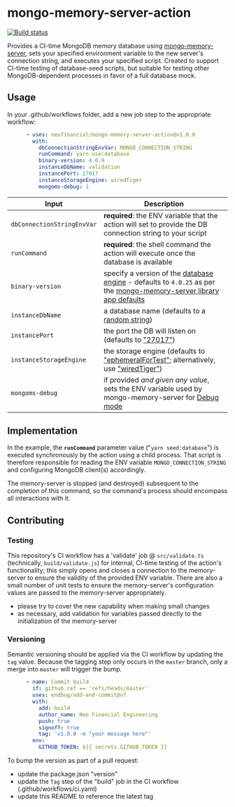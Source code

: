 # mongo-memory-server-action

[![Build status](https://github.com/neofinancial/mongo-memory-server-action/workflows/CI/badge.svg)](https://github.com/neofinancial/mongo-memory-server-action/actions)

Provides a CI-time MongoDB memory database using [mongo-memory-server](https://github.com/nodkz/mongodb-memory-server), sets your specified environment variable to the new server's connection string, and executes your specified script. Created to support CI-time testing of database-seed scripts, but suitable for testing other MongoDB-dependent processes in favor of a full database mock.

## Usage

In your .github/workflows folder, add a new job step to the appropriate workflow:

```yaml
      - uses: neofinancial/mongo-memory-server-action@v1.0.0
        with:
          dbConnectionStringEnvVar: MONGO_CONNECTION_STRING
          runCommand: yarn use:database
          binary-version: 4.0.9
          instanceDbName: validation
          instancePort: 27017
          instanceStorageEngine: wiredTiger
          mongoms-debug: 1
```

| Input  	| Description  	|
|---	|---	|
| `dbConnectionStringEnvVar`	| __required__: the ENV variable that the action will set to provide the DB connection string to your script  	|
| `runCommand` 	| __required__: the shell command the action will execute once the database is available  	|
| `binary-version` 	| specify a version of the [database engine](https://docs.mongodb.com/v5.0/release-notes/) - defaults to `4.0.25` as per the [mongo-memory-server library app defaults](https://github.com/nodkz/mongodb-memory-server/blob/345ecee52e9cc86028ac0510ab8dce55a896b13f/packages/mongodb-memory-server-core/src/util/resolveConfig.ts#L28) |
| `instanceDbName`  	| a database name (defaults to a [random string](https://github.com/nodkz/mongodb-memory-server#available-options-for-mongomemoryserver)) 	|
| `instancePort`  	| the port the DB will listen on (defaults to ["27017"](https://github.com/nodkz/mongodb-memory-server#available-options-for-mongomemoryserver)) 	|
| `instanceStorageEngine` 	| the storage engine (defaults to ["ephemeralForTest"](https://github.com/nodkz/mongodb-memory-server#available-options-for-mongomemoryserver); alternatively, use ["wiredTiger"](https://docs.mongodb.com/manual/core/wiredtiger/))  	|
| `mongoms-debug`  | if provided _and given any value_, sets the ENV variable used by mongo-memory-server for [Debug mode](https://github.com/nodkz/mongodb-memory-server#enable-debug-mode)	|


## Implementation

In the example, the **`runCommand`** parameter value ("`yarn seed:database`") is executed synchronously by the action using a child process. That script is therefore responsible for reading the ENV variable `MONGO_CONNECTION_STRING` and configuring MongoDB client(s) accordingly.

The memory-server is stopped (and destroyed) subsequent to the completion of this command, so the command's process should encompass all interactions with it.

## Contributing

### Testing

This repository's CI workflow has a 'validate' job @ `src/validate.ts` (technically, `build/validate.js`) for internal, CI-time testing of the action's functionality; this simply opens and closes a connection to the memory-server to ensure the validity of the provided ENV variable. There are also a small number of unit tests to ensure the memory-server's configuration values are passed to the memory-server appropriately.

* please try to cover the new capability when making small changes
* as necessary, add validation for variables passed directly to the initialization of the memory-server

### Versioning

Semantic versioning should be applied via the CI workflow by updating the `tag` value. Because the tagging step only occurs in the `master` branch, only a merge into `master` will trigger the bump.

```yaml
      - name: Commit build
        if: github.ref == 'refs/heads/master'
        uses: endbug/add-and-commit@v7
        with:
          add: build
          author_name: Neo Financial Engineering
          push: true
          signoff: true
          tag: 'v1.0.0 -m "your message here"'
        env:
          GITHUB_TOKEN: ${{ secrets.GITHUB_TOKEN }}
```

To bump the version as part of a pull request:

- update the package.json "version"
- update the `Tag` step of the "build" job in the CI workflow (.github/workflows/ci.yaml)
- update this README to reference the latest tag
